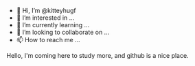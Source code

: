 - 👋 Hi, I’m @kitteyhugf
- 👀 I’m interested in ...
- 🌱 I’m currently learning ...
- 💞️ I’m looking to collaborate on ...
- 📫 How to reach me ...

<!---
kitteyhugf/kitteyhugf is a ✨ special ✨ repository because its `README.md` (this file) appears on your GitHub profile.
You can click the Preview link to take a look at your changes.
--->Hello, I'm coming here to study more, and github is a nice place. 
